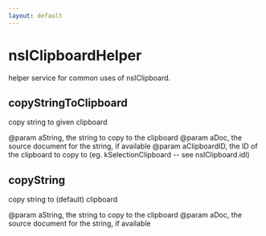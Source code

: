```yaml
---
layout: default
---
```


# nsIClipboardHelper #

helper service for common uses of nsIClipboard.


## copyStringToClipboard ##

copy string to given clipboard

@param aString, the string to copy to the clipboard
@param aDoc, the source document for the string, if available
@param aClipboardID, the ID of the clipboard to copy to
       (eg. kSelectionClipboard -- see nsIClipboard.idl)


## copyString ##

copy string to (default) clipboard

@param aString, the string to copy to the clipboard
@param aDoc, the source document for the string, if available

